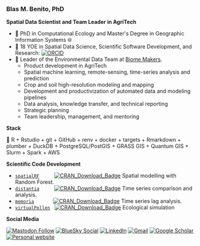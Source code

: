 
<!--
**BlasBenito/BlasBenito** is a ✨ _special_ ✨ repository because its `README.md` (this file) appears on your GitHub profile.

Here are some ideas to get you started:
👋
- 🔭 I’m currently working on ...
- 🌱 I’m currently learning ...
- 👯 I’m looking to collaborate on ...
- 🤔 I’m looking for help with ...
- 💬 Ask me about ...
- 📫 How to reach me: ...
- 😄 Pronouns: ...
- ⚡ Fun fact: ...

<img align="right" src="URL_TO_IMAGE_HERE" width="200px" style="width:200px;"/>

-->

### Blas M. Benito, PhD

__Spatial Data Scientist and Team Leader in AgriTech__

- :roller_coaster: PhD in Computational Ecology and Master's Degree in Geographic Information Systems :globe_with_meridians:
- :notebook: 18 YOE in Spatial Data Science, Scientific Software Development, and Research: [![ORCID](https://img.shields.io/badge/ORCID-a6ce39.svg)](https://orcid.org/0000-0001-5105-7232)
- :office: Leader of the Environmental Data Team at [Biome Makers](https://biomemakers.com/).
  - Product development in AgriTech
  - Spatial machine learning, remote-sensing, time-series analysis and prediction
  - Crop and soil high-resolution modeling and mapping
  - Development and productivization of automated data and modeling pipelines
  - Data analysis, knowledge transfer, and technical reporting
  - Strategic planning
  - Team leadership, management, and mentoring
 
__Stack__

:wrench: R + Rstudio + git + GitHub + renv + docker + targets + Rmarkdown + plumber + DuckDB + PostgreSQL/PostGIS + GRASS GIS + Quantum GIS + Slurm + Spark + AWS
 
__Scientific Code Development__
  - [`spatialRF`](https://CRAN.R-project.org/package=spatialRF) &nbsp;&nbsp;&nbsp;&nbsp;&nbsp;&nbsp;&nbsp;&nbsp; [![CRAN\_Download\_Badge](http://cranlogs.r-pkg.org/badges/grand-total/spatialRF)](https://CRAN.R-project.org/package=spatialRF) Spatial modelling with Random Forest.
  - [`distantia`](https://CRAN.R-project.org/package=distantia)&nbsp;&nbsp;&nbsp;&nbsp;&nbsp;&nbsp;&nbsp;&nbsp;&nbsp; [![CRAN\_Download\_Badge](http://cranlogs.r-pkg.org/badges/grand-total/distantia)](https://CRAN.R-project.org/package=distantia) Time series comparison and analysis.
  - [`memoria`](https://cran.r-project.org/web/packages/memoria/index.html) &nbsp;&nbsp;&nbsp;&nbsp;&nbsp;&nbsp;&nbsp;&nbsp;&nbsp;&nbsp;&nbsp; [![CRAN\_Download\_Badge](http://cranlogs.r-pkg.org/badges/grand-total/memoria)](https://CRAN.R-project.org/package=memoria) Time series lag analysis.
  - [`virtualPollen`](https://cran.r-project.org/web/packages/virtualPollen/index.html) &nbsp; [![CRAN\_Download\_Badge](http://cranlogs.r-pkg.org/badges/grand-total/virtualPollen)](https://CRAN.R-project.org/package=virtualPollen) Ecological simulation

__Social Media__

[![Mastodon Follow](https://img.shields.io/mastodon/follow/109265705390787610?domain=https%3A%2F%2Ffosstodon.org&style=social)](https://fosstodon.org/@blasbenito)
[![BlueSky Social](https://img.shields.io/twitter/url?style=social&label=BlueSky&logo=twitter&url=https://bsky.app/profile/blasbenito.bsky.social)](https://bsky.app/profile/blasbenito.bsky.social)
[![LinkedIn](https://img.shields.io/twitter/url?style=social&label=connect%20with%20me&logo=linkedin&url=https://www.linkedin.com/in/blas-m-benito-6174a643/)](https://www.linkedin.com/in/blas-m-benito-6174a643/)
[![Gmail](https://img.shields.io/twitter/url?style=social&label=blasbenito@gmail.com&logo=gmail&url=https://www.gmail.com)](mailto:blasbenito@gmail.com)
[![Google Scholar](https://img.shields.io/twitter/url?style=social&label=Scholar&logo=googlescholar&url=https://scholar.google.es/citations?user=WBTp0McAAAAJ)](https://scholar.google.es/citations?user=WBTp0McAAAAJ)
[![Personal website](https://img.shields.io/twitter/url?style=social&label=Website&logo=netlify&url=https://www.blasbenito.com)](https://www.blasbenito.com)





<!--

__Tech__

[![BlasBenito's GitHub stats](https://github-readme-stats.vercel.app/api?username=daniaalnadir&show_icons=true&theme=dracula&count_private=true)

[![Linux](https://svgshare.com/i/Zhy.svg)](https://svgshare.com/i/Zhy.svg)
[![R](https://img.shields.io/badge/-programming-black?style=plastic&logo=r&link=https://github.com/blasbenito/)](https://github.com/blasbenito/)
[![PostgreSQL](https://img.shields.io/badge/-programming-white?style=flat-square&logo=r&link=https://github.com/blasbenito/)](https://github.com/blasbenito/)
![Postgres](https://img.shields.io/badge/-PostgreSQL-white?&logo=postgresql&link=https://github.com/blasbenito/)

-->
